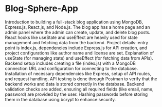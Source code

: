 # Blog-Sphere-App

Introduction to building a full-stack blog application using MongoDB, Express.js, React.js, and Node.js.
The blog app has a home page and an admin panel where the admin can create, update, and delete blog posts.
React hooks like useState and useEffect are heavily used for state management and fetching data from the backend.
Project details: entry point is index.js, dependencies include Express.js for API creation, and project configurations like author name and license are set.
Explanation of useState (for managing state) and useEffect (for fetching data from APIs).
Backend setup includes creating a file (index.js) with a MongoDB connection URL and configuration for connecting to the database.
Installation of necessary dependencies like Express, setup of API routes, and request handling.
API testing is done through Postman to verify that the backend works and data is stored correctly in the database.
Backend validation checks are added, ensuring all required fields (like email, name, password) are provided by the user.
Hashing passwords before storing them in the database using bcrypt to enhance security.
